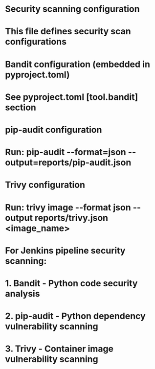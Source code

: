 # Security scanning configuration
# This file defines security scan configurations

# Bandit configuration (embedded in pyproject.toml)
# See pyproject.toml [tool.bandit] section

# pip-audit configuration
# Run: pip-audit --format=json --output=reports/pip-audit.json

# Trivy configuration  
# Run: trivy image --format json --output reports/trivy.json <image_name>

# For Jenkins pipeline security scanning:
# 1. Bandit - Python code security analysis
# 2. pip-audit - Python dependency vulnerability scanning  
# 3. Trivy - Container image vulnerability scanning
